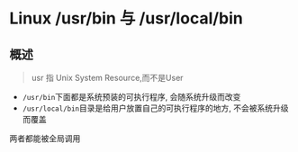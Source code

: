# Linux /usr/bin 与 /usr/local/bin

## 概述

> usr 指 Unix System Resource,而不是User

- `/usr/bin`下面都是系统预装的可执行程序, 会随系统升级而改变
- `/usr/local/bin`目录是给用户放置自己的可执行程序的地方, 不会被系统升级而覆盖

两者都能被全局调用
